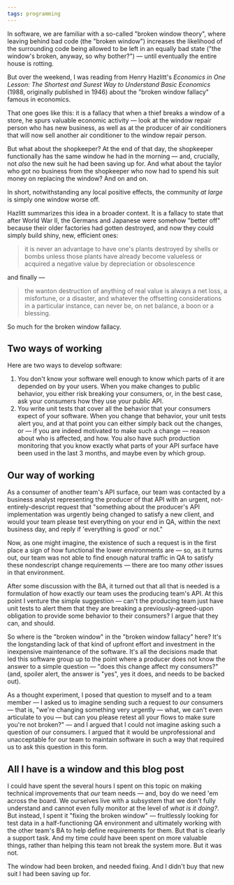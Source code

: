 ```yaml
---
tags: programming
---
```


In software, we are familiar with a so-called "broken window theory", where leaving behind bad code (the "broken window") increases the likelihood of the surrounding code being allowed to be left in an equally bad state ("the window's broken, anyway, so why bother?") — until eventually the entire house is rotting.

But over the weekend, I was reading from Henry Hazlitt's _Economics in One Lesson: The Shortest and Surest Way to Understand Basic Economics_ (1988, originally published in 1946) about the "broken window fallacy" famous in economics.

That one goes like this: it is a fallacy that when a thief breaks a window of a store, he spurs valuable economic activity — look at the window repair person who has new business, as well as at the producer of air conditioners that will now sell another air conditioner to the window repair person.

But what about the shopkeeper? At the end of that day, the shopkeeper functionally has the same window he had in the morning — and, crucially, not _also_ the new suit he had been saving up for. And what about the taylor who got no business from the shopkeeper who now had to spend his suit money on replacing the window? And on and on.

In short, notwithstanding any local positive effects, the community _at large_ is simply one window worse off.

Hazlitt summarizes this idea in a broader context. It is a fallacy to state that after World War II, the Germans and Japanese were somehow "better off" because their older factories had gotten destroyed, and now they could simply build shiny, new, efficient ones:

> it is never an advantage to have one's plants destroyed by shells or bombs unless those plants have already become valueless or acquired a negative value by depreciation or obsolescence

and finally —

> the wanton destruction of anything of real value is always a net loss, a misfortune, or a disaster, and whatever the offsetting considerations in a particular instance, can never be, on net balance, a boon or a blessing.

So much for the broken window fallacy.

## Two ways of working

Here are two ways to develop software:

1. You don't know your software well enough to know which parts of it are depended on by your users. When you make changes to public behavior, you either risk breaking your consumers, or, in the best case, ask your consumers how they use your public API.
2. You write unit tests that cover all the behavior that your consumers expect of your software. When you change that behavior, your unit tests alert you, and at that point you can either simply back out the changes, or — if you are indeed motivated to make such a change — reason about who is affected, and how. You also have such production monitoring that you know exactly what parts of your API surface have been used in the last 3 months, and maybe even by which group.

## Our way of working

As a consumer of another team's API surface, our team was contacted by a business analyst representing the producer of that API with an urgent, not-entirely-descript request that "something about the producer's API implementation was urgently being changed to satisfy a new client, and would your team please test everything on your end in QA, within the next business day, and reply if 'everything is good' or not."

Now, as one might imagine, the existence of such a request is in the first place a sign of how functional the lower environments are — so, as it turns out, our team was not able to find enough natural traffic in QA to satisfy these nondescript change requirements — there are too many _other_ issues in that environment.

After some discussion with the BA, it turned out that all that is needed is a formulation of how exactly our team uses the producing team's API. At this point I venture the simple suggestion — can't the producing team just have unit tests to alert them that they are breaking a previously-agreed-upon obligation to provide some behavior to their consumers? I argue that they can, and should.

So where is the "broken window" in the "broken window fallacy" here? It's the longstanding lack of that kind of upfront effort and investment in the inexpensive maintenance of the software. It's all the decisions made that led this software group up to the point where a producer does not know the answer to a simple question — "does this change affect my consumers?" (and, spoiler alert, the answer is "yes", yes it does, and needs to be backed out).

As a thought experiment, I posed that question to myself and to a team member — I asked us to imagine sending such a request to _our_ consumers — that is, "we're changing something very urgently — what, we can't even articulate to you — but can you please retest all your flows to make sure you're not broken?" — and I argued that I could not imagine asking such a question of our consumers. I argued that it would be unprofessional and unacceptable for our team to maintain software in such a way that required us to ask this question in this form.

## All I have is a window and this blog post

I could have spent the several hours I spent on this topic on making technical improvements that _our_ team needs — and, boy do we need 'em across the board. We ourselves live with a subsystem that we don't fully understand and cannot even fully monitor at the level of _what is it doing?_. But instead, I spent it "fixing the broken window" — fruitlessly looking for test data in a half-functioning QA environment and ultimately working with the other team's BA to help define requirements for them. But that is clearly a support task. And my time _could_ have been spent on more valuable things, rather than helping this team not break the system more. But it was not.

The window had been broken, and needed fixing. And I didn't buy that new suit I had been saving up for.
